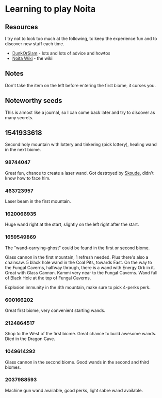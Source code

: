 # Learning to play Noita

## Resources

I try not to look too much at the following, to keep the experience fun and to discover new stuff each time.

* [DunkOrSlam](https://www.youtube.com/channel/UCwBEhH4-1iOnI2GQBIT0Ohg) - lots and lots of advice and howtos
* [Noita Wiki](https://noita.fandom.com/wiki/Noita_Wiki) - the wiki

## Notes

Don't take the item on the left before entering the first biome, it curses you.

## Noteworthy seeds

This is almost like a journal, so I can come back later and try to discover as many secrets.

## 1541933618

Second holy mountain with lottery and tinkering (pick lottery), healing wand in the next biome.

### 98744047

Great fun, chance to create a laser wand. Got destroyed by [Skoude](https://noita.fandom.com/wiki/Skoude), didn't know how to face him.

### 463723957

Laser beam in the first mountain.

### 1620066935

Huge wand right at the start, slightly on the left right after the start.

### 1659549869

The "wand-carrying-ghost" could be found in the first or second biome.

Glass cannon in the first mountain, 1 refresh needed. Plus there's also a chainsaw.
5 black hole wand in the Coal Pits, towards East.
On the way to the Fungal Caverns, halfway through, there is a wand with Energy Orb in it. Great with Glass Cannon.
Kammi very near to the Fungal Caverns.
Wand full of Black Hole at the top of Fungal Caverns.

Explosion immunity in the 4th mountain, make sure to pick 4-perks perk.

### 600166202

Great first biome, very convenient starting wands.

### 2124864517

Shop to the West of the first biome.
Great chance to build awesome wands. Died in the Dragon Cave.

### 1049614292

Glass cannon in the second biome.
Good wands in the second and third biomes.

### 2037988593

Machine gun wand available, good perks, light sabre wand available.
